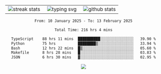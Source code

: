 <div align="center">
  <table style="border: none;" border="0" cellspacing="0" cellpadding="0">
    <tr>
      <td align="center" width="33%">
        <img src="https://github-readme-streak-stats.herokuapp.com/?user=kurtismassey&theme=tokyonight&hide_border=true" alt="streak stats" />
      </td>
      <td align="center" width="33%">
        <img src="https://readme-typing-svg.herokuapp.com/?font=Fira+Code&weight=600&size=15&duration=4000&pause=1000&color=00FF00&center=true&vCenter=true&random=false&width=150&lines=Hey%2C+I%27m+Kurtis!" alt="typing svg" />
      </td>
      <td align="center" width="33%">
        <img src="https://github-readme-stats.vercel.app/api?username=kurtismassey&show_icons=true&theme=tokyonight&hide_title=true" alt="github stats" />
      </td>
    </tr>
  </table>
</div>
<div align="center">

<!--START_SECTION:waka-->

```txt
From: 10 January 2025 - To: 13 February 2025

Total Time: 216 hrs 4 mins

TypeScript    88 hrs 11 mins  ██████████░░░░░░░░░░░░░░░   39.90 %
Python        75 hrs          ████████▒░░░░░░░░░░░░░░░░   33.94 %
Bash          12 hrs 22 mins  █▒░░░░░░░░░░░░░░░░░░░░░░░   05.60 %
Makefile      8 hrs 28 mins   █░░░░░░░░░░░░░░░░░░░░░░░░   03.83 %
JSON          6 hrs 30 mins   ▓░░░░░░░░░░░░░░░░░░░░░░░░   02.95 %
```

<!--END_SECTION:waka-->

  <img src="https://github-readme-activity-graph.vercel.app/graph?username=kurtismassey&theme=tokyo-night&hide_border=true&custom_title=Contribution%20Graph" />

</div>